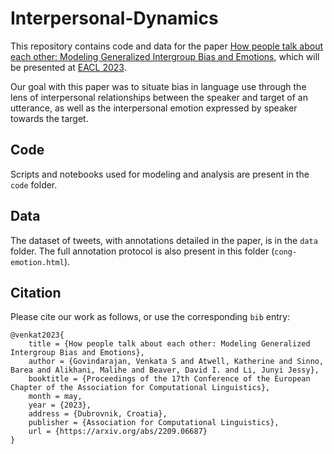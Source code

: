 # Interpersonal-Dynamics

This repository contains code and data for the paper [How people talk about each other: Modeling Generalized Intergroup Bias and Emotions](https://arxiv.org/abs/2209.06687), which will be presented at [EACL 2023](https://2023.eacl.org).

Our goal with this paper was to situate bias in language use through the lens of interpersonal relationships between the speaker and target of an utterance, as well as the interpersonal emotion expressed by speaker towards the target.

## Code

Scripts and notebooks used for modeling and analysis are present in the `code` folder.


## Data

The dataset of tweets, with annotations detailed in the paper, is in the `data` folder. The full annotation protocol is also present in this folder (`cong-emotion.html`).

## Citation

Please cite our work as follows, or use the corresponding `bib` entry:

```
@venkat2023{
    title = {How people talk about each other: Modeling Generalized Intergroup Bias and Emotions},
    author = {Govindarajan, Venkata S and Atwell, Katherine and Sinno, Barea and Alikhani, Malihe and Beaver, David I. and Li, Junyi Jessy},
    booktitle = {Proceedings of the 17th Conference of the European Chapter of the Association for Computational Linguistics},
    month = may,
    year = {2023},
    address = {Dubrovnik, Croatia},
    publisher = {Association for Computational Linguistics},
    url = {https://arxiv.org/abs/2209.06687}
}
```
